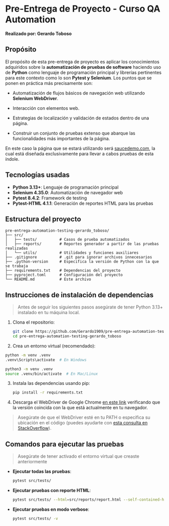 # Pre-Entrega de Proyecto - Curso QA Automation

**Realizado por: Gerardo Toboso**

## Propósito

El propósito de esta pre-entrega de proyecto es aplicar los conocimientos adquiridos sobre la **automatización de pruebas de software** 
haciendo uso de **Python** como lenguaje de programación principal y librerías pertinentes para este contexto como lo son **Pytest y Selenium**. Los puntos que se ponen en práctica más precisamente son:

* Automatización de flujos básicos de navegación web utilizando **Selenium WebDriver**.

* Interacción con elementos web.

* Estrategias de localización y validación de estados dentro de una página.

* Construir un conjunto de pruebas extenso que abarque las funcionalidades más importantes de la página.

En este caso la página que se estará utilizando será [saucedemo.com](https://www.saucedemo.com/), la cual está diseñada
exclusivamente para llevar a cabos pruebas de esta índole.

## Tecnologías usadas

* **Python 3.13+**: Lenguaje de programación principal
* **Selenium 4.35.0**: Automatización de navegador web
* **Pytest 8.4.2**: Framework de testing
* **Pytest-HTML 4.1.1**: Generación de reportes HTML para las pruebas

## Estructura del proyecto

```text
pre-entrega-automation-testing-gerardo_toboso/
├── src/
│   ├── tests/          # Casos de prueba automatizados
│   ├── reports/        # Reportes generador a partir de las pruebas realizadas
│   └── utils/          # Utilidades y funciones auxiliares
├── .gitignore          # .git para ignorar archivos innecesarios
├── .python-version     # Especifica la versión de Python con la que se trabaja
├── requirements.txt    # Dependencias del proyecto
├── pyproject.toml      # Configuración del proyecto
└── README.md           # Este archivo
```

## Instrucciones de instalación de dependencias

> Antes de seguir los siguientes pasos asegúrate de tener Python 3.13+ instalado en tu máquina local.

1. Clona el repositorio:

   ```bash
   git clone https://github.com/Gerardo1909/pre-entrega-automation-testing-gerardo_toboso.git
   cd pre-entrega-automation-testing-gerardo_toboso
   ```

2. Crea un entorno virtual (recomendado):

```bash
python -m venv .venv
.venv\Scripts\activate  # En Windows
```

```bash
python3 -m venv .venv
source .venv/bin/activate  # En Mac/Linux
```

3. Instala las dependencias usando pip:

   ```bash
   pip install -r requirements.txt
   ```

4. Descarga el WebDriver de Google Chrome [en este link](https://googlechromelabs.github.io/chrome-for-testing/) verificando que la versión coincida con la que está actualmente en tu navegador.

> Asegúrate de que el WebDriver esté en tu PATH o especifica su ubicación en el código (puedes ayudarte con [esta consulta en StackOverflow](https://stackoverflow.com/questions/40555930/selenium-chromedriver-executable-needs-to-be-in-path)).

## Comandos para ejecutar las pruebas

> Asegúrate de tener activado el entorno virtual que creaste anteriormente

* **Ejecutar todas las pruebas**:

  ```bash
  pytest src/tests/
  ```

* **Ejecutar pruebas con reporte HTML**:

  ```bash
  pytest src/tests/ --html=src/reports/report.html --self-contained-html
  ```

* **Ejecutar pruebas en modo verbose**:

  ```bash
  pytest src/tests/ -v
  ```